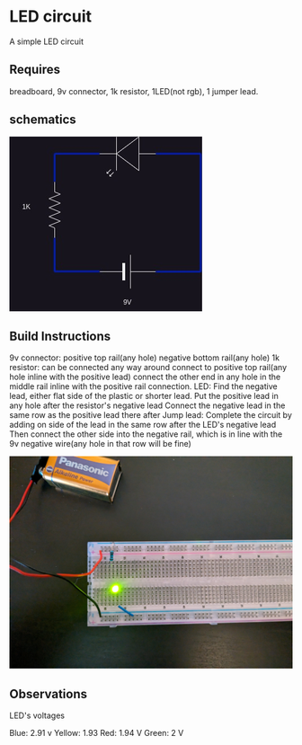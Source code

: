 # LED circuit

A simple LED circuit

## Requires

breadboard, 9v connector, 1k resistor, 1LED(not rgb), 1 jumper lead.

## schematics

![](./images/led-circiut.jpg)

## Build Instructions

9v connector:
positive top rail(any hole)
negative bottom rail(any hole)
1k resistor:
can be connected any way around
connect to positive top rail(any hole inline with the positive lead)
connect the other end in any hole in the middle rail inline with the positive rail connection.
LED:
Find the negative lead, either flat side of the plastic or shorter lead.
Put the positive lead in any hole after the resistor's negative lead
Connect the negative lead in the same row as the positive lead there after
Jump lead:
Complete the circuit by adding on side of the lead in the same row after the LED's negative lead
Then connect the other side into the negative rail, which is in line with the 9v negative wire(any hole in that row will be fine)

![](./images/PXL_20240121_135609324.jpg)

## Observations

LED's voltages

Blue: 2.91 v
Yellow: 1.93
Red: 1.94 V
Green: 2 V
